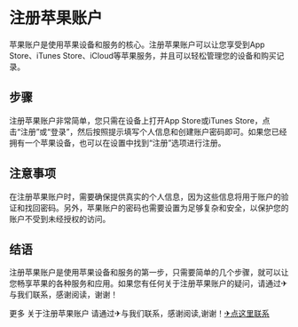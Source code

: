 # 注册苹果账户

苹果账户是使用苹果设备和服务的核心。注册苹果账户可以让您享受到App Store、iTunes Store、iCloud等苹果服务，并且可以轻松管理您的设备和购买记录。

## 步骤

注册苹果账户非常简单，您只需在设备上打开App Store或iTunes Store，点击“注册”或“登录”，然后按照提示填写个人信息和创建账户密码即可。如果您已经拥有一个苹果设备，也可以在设置中找到“注册”选项进行注册。

## 注意事项

在注册苹果账户时，需要确保提供真实的个人信息，因为这些信息将用于账户的验证和找回密码。另外，苹果账户的密码也需要设置为足够复杂和安全，以保护您的账户不受到未经授权的访问。

## 结语

注册苹果账户是使用苹果设备和服务的第一步，只需要简单的几个步骤，就可以让您畅享苹果的各种服务和应用。如果您有任何关于注册苹果账户的疑问，请通过✈与我们联系，感谢阅读，谢谢！

更多 关于注册苹果账户 请通过✈与我们联系，感谢阅读,谢谢！[✈点这里联系](https://1.k02.cc)
